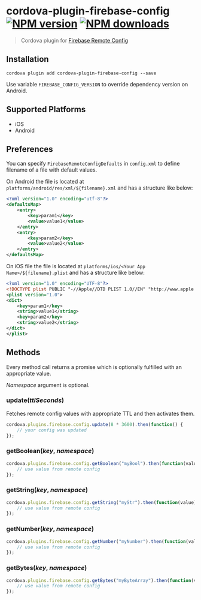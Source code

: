 # cordova-plugin-firebase-config<br>[![NPM version][npm-version]][npm-url] [![NPM downloads][npm-downloads]][npm-url]
> Cordova plugin for [Firebase Remote Config](https://firebase.google.com/docs/remote-config/)

## Installation

    cordova plugin add cordova-plugin-firebase-config --save

Use variable `FIREBASE_CONFIG_VERSION` to override dependency version on Android.

## Supported Platforms

- iOS
- Android

## Preferences
You can specify `FirebaseRemoteConfigDefaults` in `config.xml` to define filename of a file with default values.

On Android the file is located at `platforms/android/res/xml/${filename}.xml` and has a structure like below:
```xml
<?xml version="1.0" encoding="utf-8"?>
<defaultsMap>
    <entry>
        <key>param1</key>
        <value>value1</value>
    </entry>
    <entry>
        <key>param2</key>
        <value>value2</value>
    </entry>
</defaultsMap>
```

On iOS file the file is located at `platforms/ios/<Your App Name>/${filename}.plist` and has a structure like below:
```xml
<?xml version="1.0" encoding="UTF-8"?>
<!DOCTYPE plist PUBLIC "-//Apple//DTD PLIST 1.0//EN" "http://www.apple.com/DTDs/PropertyList-1.0.dtd">
<plist version="1.0">
<dict>
    <key>param1</key>
    <string>value1</string>
    <key>param2</key>
    <string>value2</string>
</dict>
</plist>
```

## Methods
Every method call returns a promise which is optionally fulfilled with an appropriate value.

_Namespace_ argument is optional.

### update(_ttlSeconds_)
Fetches remote config values with appropriate TTL and then activates them.
```js
cordova.plugins.firebase.config.update(8 * 3600).then(function() {
    // your config was updated
});
```

### getBoolean(_key_, _namespace_)
```js
cordova.plugins.firebase.config.getBoolean("myBool").then(function(value) {
    // use value from remote config
});
```

### getString(_key_, _namespace_)
```js
cordova.plugins.firebase.config.getString("myStr").then(function(value) {
    // use value from remote config
});
```

### getNumber(_key_, _namespace_)
```js
cordova.plugins.firebase.config.getNumber("myNumber").then(function(value) {
    // use value from remote config
});
```

### getBytes(_key_, _namespace_)
```js
cordova.plugins.firebase.config.getBytes("myByteArray").then(function(value) {
    // use value from remote config
});
```

[npm-url]: https://www.npmjs.com/package/cordova-plugin-firebase-config
[npm-version]: https://img.shields.io/npm/v/cordova-plugin-firebase-config.svg
[npm-downloads]: https://img.shields.io/npm/dm/cordova-plugin-firebase-config.svg
